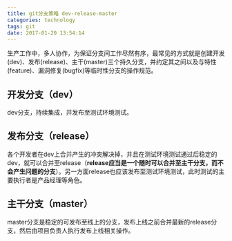 ```yaml
---
title: git分支策略 dev-release-master
categories: technology
tags: git
date: 2017-01-20 13:54:14
---
```


生产工作中，多人协作，为保证分支间工作尽然有序，最常见的方式就是创建开发(dev)、发布(release)、主干(master)三个持久分支，并约定其之间以及与特性(feature)、漏洞修复(bugfix)等临时性分支的操作规范。

## 开发分支（dev）

dev分支，持续集成，并发布至测试环境测试。

## 发布分支（release）

各个开发者在dev上合并产生的冲突解决掉，并且在测试环境测试通过后稳定的dev，就可以合并至release（**release应当是一个随时可以合并至主干分支，而不会产生问题的分支**）。另一方面release也应该发布至测试环境测试，此时测试的主要执行者是产品经理等角色。

## 主干分支（master）

master分支是稳定的可发布至线上的分支，发布上线之前合并最新的release分支，然后由项目负责人执行发布上线相关操作。